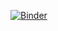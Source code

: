 [![Binder](https://mybinder.org/badge_logo.svg)](https://mybinder.org/v2/gh/jtsimmons108/JavaNotebook/HEAD)
